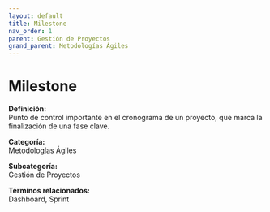```yaml
---
layout: default
title: Milestone
nav_order: 1
parent: Gestión de Proyectos
grand_parent: Metodologías Ágiles
---
```


# Milestone

**Definición:**  
Punto de control importante en el cronograma de un proyecto, que marca la finalización de una fase clave.

**Categoría:**  
Metodologías Ágiles  

**Subcategoría:**  
Gestión de Proyectos

**Términos relacionados:**  
Dashboard, Sprint
